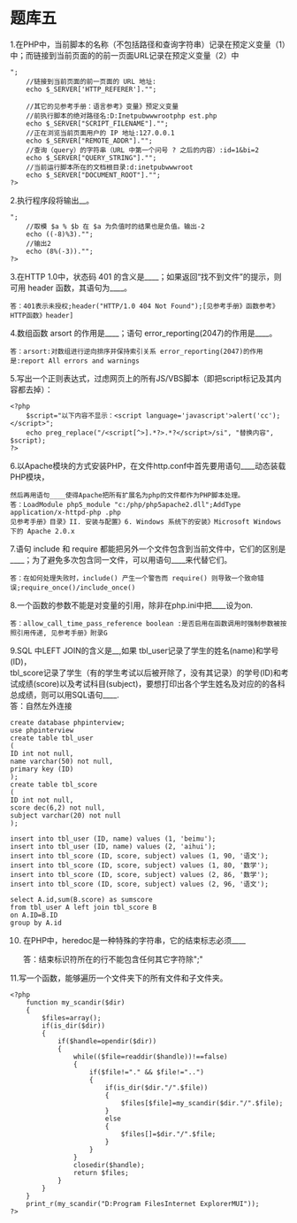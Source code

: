 # 题库五

1.在PHP中，当前脚本的名称（不包括路径和查询字符串）记录在预定义变量（1）中；而链接到当前页面的的前一页面URL记录在预定义变量（2）中

    ";
        //链接到当前页面的前一页面的 URL 地址:
        echo $_SERVER['HTTP_REFERER']."";
        
        //其它的见参考手册：语言参考》变量》预定义变量
        //前执行脚本的绝对路径名:D:Inetpubwwwrootphp est.php 
        echo $_SERVER["SCRIPT_FILENAME"]."";
        //正在浏览当前页面用户的 IP 地址:127.0.0.1
        echo $_SERVER["REMOTE_ADDR"]."";
        //查询（query）的字符串（URL 中第一个问号 ? 之后的内容）:id=1&bi=2
        echo $_SERVER["QUERY_STRING"]."";
        //当前运行脚本所在的文档根目录:d:inetpubwwwroot
        echo $_SERVER["DOCUMENT_ROOT"]."";
    ?>
    

2.执行程序段将输出__。

    ";
        //取模 $a % $b 在 $a 为负值时的结果也是负值。输出-2
        echo ((-8)%3)."";
        //输出2
        echo (8%(-3))."";
    ?>
    

3.在HTTP 1.0中，状态码 401 的含义是____；如果返回“找不到文件”的提示，则可用 header 函数，其语句为____。

    答：401表示未授权;header("HTTP/1.0 404 Not Found");[见参考手册》函数参考》HTTP函数》header]
    

4.数组函数 arsort 的作用是____；语句 error_reporting(2047)的作用是____。

    答：arsort:对数组进行逆向排序并保持索引关系 error_reporting(2047)的作用是:report All errors and warnings
    

5.写出一个正则表达式，过虑网页上的所有JS/VBS脚本（即把script标记及其内容都去掉）：

    <?php
        $script="以下内容不显示：<script language='javascript'>alert('cc');</script>";
        echo preg_replace("/<script[^>].*?>.*?</script>/si", "替换内容", $script);
    ?>


6.以Apache模块的方式安装PHP，在文件http.conf中首先要用语句____动态装载PHP模块，

    然后再用语句____使得Apache把所有扩展名为php的文件都作为PHP脚本处理。
    答：LoadModule php5_module "c:/php/php5apache2.dll";AddType application/x-httpd-php .php
    见参考手册》目录》II. 安装与配置》6. Windows 系统下的安装》Microsoft Windows 下的 Apache 2.0.x
    

7.语句 include 和 require 都能把另外一个文件包含到当前文件中，它们的区别是____；为了避免多次包含同一文件，可以用语句____来代替它们。

    答：在如何处理失败时，include() 产生一个警告而 require() 则导致一个致命错误;require_once()/include_once()
    

8.一个函数的参数不能是对变量的引用，除非在php.ini中把____设为on.

    答：allow_call_time_pass_reference boolean :是否启用在函数调用时强制参数被按照引用传递, 见参考手册》附录G
    

9.SQL 中LEFT JOIN的含义是__,如果 tbl_user记录了学生的姓名(name)和学号(ID)，  
tbl_score记录了学生（有的学生考试以后被开除了，没有其记录）的学号(ID)和考试成绩(score)以及考试科目(subject)，要想打印出各个学生姓名及对应的的各科总成绩，则可以用SQL语句____.  
答：自然左外连接  

    create database phpinterview;  
    use phpinterview  
    create table tbl_user  
    (  
    ID int not null,  
    name varchar(50) not null,  
    primary key (ID)  
    );  
    create table tbl_score  
    (  
    ID int not null,  
    score dec(6,2) not null,  
    subject varchar(20) not null  
    );

    insert into tbl_user (ID, name) values (1, 'beimu');  
    insert into tbl_user (ID, name) values (2, 'aihui');  
    insert into tbl_score (ID, score, subject) values (1, 90, '语文');  
    insert into tbl_score (ID, score, subject) values (1, 80, '数学');  
    insert into tbl_score (ID, score, subject) values (2, 86, '数学');  
    insert into tbl_score (ID, score, subject) values (2, 96, '语文');

    select A.id,sum(B.score) as sumscore  
    from tbl_user A left join tbl_score B  
    on A.ID=B.ID  
    group by A.id  

10. 在PHP中，heredoc是一种特殊的字符串，它的结束标志必须____

    答：结束标识符所在的行不能包含任何其它字符除";"
    

11.写一个函数，能够遍历一个文件夹下的所有文件和子文件夹。

    <?php
        function my_scandir($dir)
        {
            $files=array();
            if(is_dir($dir))
            {
                if($handle=opendir($dir))
                {
                    while(($file=readdir($handle))!==false)
                    {
                        if($file!="." && $file!="..")
                        {
                            if(is_dir($dir."/".$file))
                            {
                                $files[$file]=my_scandir($dir."/".$file);
                            }
                            else
                            {
                                $files[]=$dir."/".$file;
                            }
                        }
                    }
                    closedir($handle);
                    return $files;
                }
            }
        }
        print_r(my_scandir("D:Program FilesInternet ExplorerMUI"));
    ?>

